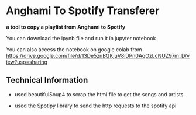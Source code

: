 # Anghami To Spotify Transferer
**a tool to copy a playlist from Anghami to Spotify**

You can download the ipynb file and run it in jupyter notebook

You can also access the notebook on google colab from https://drive.google.com/file/d/13De5znBGKjuV8iDPn0AqOzLcNUZ97m_D/view?usp=sharing

## Technical Information 
* used beautifulSoup4 to scrap the html file to get the songs and artists 

* used the Spotipy library to send the http requests to the spotify api 
